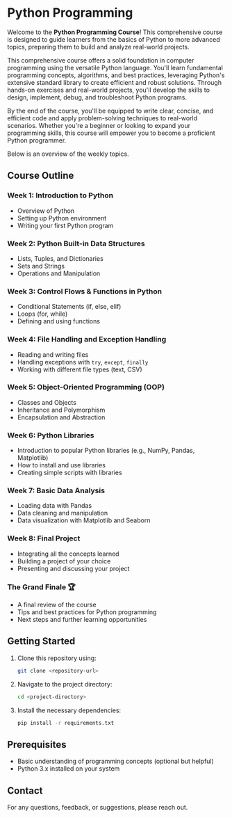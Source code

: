 # Python Programming

Welcome to the **Python Programming Course**! This comprehensive course is designed to guide learners from the basics of Python to more advanced topics, preparing them to build and analyze real-world projects.

This comprehensive course offers a solid foundation in computer programming using the versatile Python language. You'll learn fundamental programming concepts, algorithms, and best practices, leveraging Python's extensive standard library to create efficient and robust solutions. Through hands-on exercises and real-world projects, you'll develop the skills to design, implement, debug, and troubleshoot Python programs. 

By the end of the course, you'll be equipped to write clear, concise, and efficient code and apply problem-solving techniques to real-world scenarios. Whether you're a beginner or looking to expand your programming skills, this course will empower you to become a proficient Python programmer.

Below is an overview of the weekly topics.

## Course Outline

### Week 1: Introduction to Python

- Overview of Python
- Setting up Python environment
- Writing your first Python program

### Week 2: Python Built-in Data Structures

- Lists, Tuples, and Dictionaries
- Sets and Strings
- Operations and Manipulation

### Week 3: Control Flows & Functions in Python

- Conditional Statements (if, else, elif)
- Loops (for, while)
- Defining and using functions

### Week 4: File Handling and Exception Handling

- Reading and writing files
- Handling exceptions with `try`, `except`, `finally`
- Working with different file types (text, CSV)

### Week 5: Object-Oriented Programming (OOP)

- Classes and Objects
- Inheritance and Polymorphism
- Encapsulation and Abstraction

### Week 6: Python Libraries

- Introduction to popular Python libraries (e.g., NumPy, Pandas, Matplotlib)
- How to install and use libraries
- Creating simple scripts with libraries

### Week 7: Basic Data Analysis

- Loading data with Pandas
- Data cleaning and manipulation
- Data visualization with Matplotlib and Seaborn

### Week 8: Final Project

- Integrating all the concepts learned
- Building a project of your choice
- Presenting and discussing your project

### The Grand Finale 🏆

- A final review of the course
- Tips and best practices for Python programming
- Next steps and further learning opportunities

## Getting Started

1. Clone this repository using:

   ```bash
   git clone <repository-url>
   ```

2. Navigate to the project directory:

   ```bash
   cd <project-directory>
   ```

3. Install the necessary dependencies:

   ```bash
   pip install -r requirements.txt
   ```

## Prerequisites

- Basic understanding of programming concepts (optional but helpful)
- Python 3.x installed on your system

## Contact

For any questions, feedback, or suggestions, please reach out.
